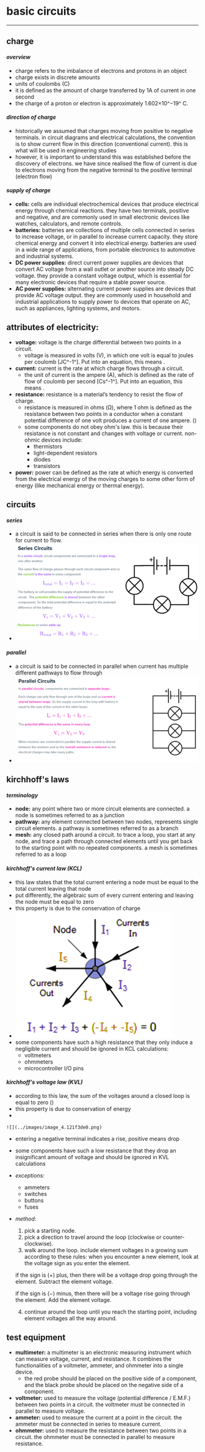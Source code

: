 # basic circuits

***

## charge

#### _overview_

* charge refers to the imbalance of electrons and protons in an object
* charge exists in discrete amounts
* units of coulombs (C)
* it is defined as the amount of charge transferred by 1A of current in one second
* the charge of a proton or electron is approximately 1.602×10^−19^ C.

#### _direction of charge_

* historically we assumed that charges moving from positive to negative terminals. in circuit diagrams and electrical calculations, the convention is to show current flow in this direction (conventional current). this is what will be used in engineering studies
* however, it is important to understand this was established before the discovery of electrons. we have since realised the flow of current is due to electrons moving from the negative terminal to the positive terminal (electron flow)

#### _supply of charge_

* **cells:** cells are individual electrochemical devices that produce electrical energy through chemical reactions. they have two terminals, positive and negative, and are commonly used in small electronic devices like watches, calculators, and remote controls.
* **batteries:** batteries are collections of multiple cells connected in series to increase voltage, or in parallel to increase current capacity. they store chemical energy and convert it into electrical energy. batteries are used in a wide range of applications, from portable electronics to automotive and industrial systems.
* **DC power supplies:** direct current power supplies are devices that convert AC voltage from a wall outlet or another source into steady DC voltage. they provide a constant voltage output, which is essential for many electronic devices that require a stable power source.
* **AC power supplies:** alternating current power supplies are devices that provide AC voltage output. they are commonly used in household and industrial applications to supply power to devices that operate on AC, such as appliances, lighting systems, and motors.

## attributes of electricity:

* **voltage:** voltage is the charge differential between two points in a circuit.
  * voltage is measured in volts (V), in which one volt is equal to joules per coulomb \[JC^-1^]. Put into an equation, this means .
* **current:** current is the rate at which charge flows through a circuit.
  * the unit of current is the ampere (A), which is defined as the rate of flow of coulomb per second \[Cs^-1^]. Put into an equation, this means .
* **resistance:** resistance is a material’s tendency to resist the flow of charge.
  * resistance is measured in ohms (Ω), where 1 ohm is defined as the resistance between two points in a conductor when a constant potential difference of one volt produces a current of one ampere. ()
  * some components do not obey ohm's law. this is because their resistance is not constant and changes with voltage or current. non-ohmic devices include:
    * thermistors
    * light-dependent resistors
    * diodes
    * transistors
* **power:** power can be defined as the rate at which energy is converted from the electrical energy of the moving charges to some other form of energy (like mechanical energy or thermal energy).



## circuits

#### _series_

* a circuit is said to be connected in series when there is only one route for current to flow.
* ![](../images/image_1.119b6b6c.png)

#### _parallel_

* a circuit is said to be connected in parallel when current has multiple different pathways to flow through
* ![](../images/image_2.b5df0c85.png)



## kirchhoff's laws

#### _terminology_

* **node:** any point where two or more circuit elements are connected. a node is sometimes referred to as a junction
* **pathway:** any element connected between two nodes, represents single circuit elements. a pathway is sometimes referred to as a branch
* **mesh:** any closed path around a circuit. to trace a loop, you start at any node, and trace a path through connected elements until you get back to the starting point with no repeated components. a mesh is sometimes referred to as a loop

#### _kirchhoff's current law (KCL)_

* this law states that the total current entering a node must be equal to the total current leaving that node
* put differently, the algebraic sum of every current entering and leaving the node must be equal to zero
* this property is due to the conservation of charge
* ![](../images/image_3.3ff79097.png)
* some components have such a high resistance that they only induce a negligible current and should be ignored in KCL calculations:
  * voltmeters
  * ohmmeters
  * microcontroller I/O pins

#### _kirchhoff's voltage law (KVL)_

* according to this law, the sum of the voltages around a closed loop is equal to zero ()
* this property is due to conservation of energy
*

    ![](../images/image_4.121f3de0.png)
* entering a negative terminal indicates a rise, positive means drop
* some components have such a low resistance that they drop an insignificant amount of voltage and should be ignored in KVL calculations
* _exceptions:_
  * ammeters
  * switches
  * buttons
  * fuses
*   _method:_

    1. pick a starting node.
    2. pick a direction to travel around the loop (clockwise or counter-clockwise).
    3. walk around the loop. include element voltages in a growing sum according to these rules: when you encounter a new element, look at the voltage sign as you enter the element.

    if the sign is (+) plus, then there will be a voltage drop going through the element. Subtract the element voltage.

    if the sign is (−) minus, then there will be a voltage rise going through the element. Add the element voltage.

    4. continue around the loop until you reach the starting point, including element voltages all the way around.



## test equipment

* **multimeter:** a multimeter is an electronic measuring instrument which can measure voltage, current, and resistance. It combines the functionalities of a voltmeter, ammeter, and ohmmeter into a single device.
  * the red probe should be placed on the positive side of a component, and the black probe should be placed on the negative side of a component.
* **voltmeter:** used to measure the voltage (potential difference / E.M.F.) between two points in a circuit. the voltmeter must be connected in parallel to measure voltage.
* **ammeter:** used to measure the current at a point in the circuit. the ammeter must be connected in series to measure current.
* **ohmmeter:** used to measure the resistance between two points in a circuit. the ohmmeter must be connected in parallel to measure resistance.
